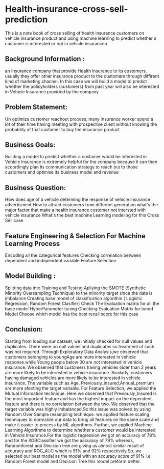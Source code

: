 # Health-insurance-cross-sell-prediction

This is a note book of  cross selling of health insurance customers on vehicle insurance product and using machine learning to predict whether a customer is interested or not in vehicle insurancen

## Background Information :
an Insurance company that provide Health Insurance to its customers, usually they offer other insurance product to the customers through diffirent kind of marketing channel. In this case we will build a model to predict whether the policyholders (customers) from past year will also be interested in Vehicle Insurance provided by the company.
## Problem Statement:
Un optimize customer reachout process, many insurance worker spend a lot of their time having meeting with prospective client without knowing the probablity of that customer to buy the insurance product
## Business Goals:
Building a model to predict whether a customer would be interested in Vehicle Insurance is extremely helpful for the company because it can then accordingly plan its communication strategy to reach out to those customers and optimise its business model and revenue
## Business Question:
How does age of a vehicle determing the response of vehicle insurance advertisment
How to attract customers from different generation
what's the major factor that make a health insurance customer not intersted with vehicle insurance
What's the best machine Learning modeling for this Cross Sell case


## Feature Engineering & Selection For Machine Learning Process

Encoding all the categorical features
Checking correlation between dependent and independent variable
Feature Selection
## Model Building :

Splitting data into Training and Testing
Apllying the SMOTE (Synthetic Minority Oversampling Technique) to the minority target since the data is imbalance
Creating base model of classification algorithm ( Logistic Regression, Random Forest Clasifier)
Check The Evaluation matrix for all the base model
HyperParameter tuning
Checking Evaluation Matrix for tuned Model
Choose which model has the best recall score for this case

## Conclusion:
Starting from loading our dataset, we initially checked for null values and duplicates. There were no null values and duplicates so treatment of such was not required.
Through Exploratory Data Analysis,we observed that customers belonging to youngAge are more interested in vehicle response.while Young people below 30 are not interested in vehicle insurance. We observed that customers having vehicles older than 2 years are more likely to be interested in vehicle insurance. Similarly, customers having damaged vehicles are more likely to be interested in vehicle insurance.
The variable such as Age, Previously_insured,Annual_premium are more afecting the target variable.
For Feature Selection, we applied the Mutual Information technique. Here we observed that Previously_Insured is the most important feature and has the highest impact on the dependent feature and there is no correlation between the two.
We observed that the target variable was highly imbalanced.So this issue was solved by using Random Over Sample resampling technique.
we applied feature scaling techniques to normalize our data to bring all features on the same scale and make it easier to process by ML algorithms.
Further, we applied Machine Learning Algorithms to determine whether a customer would be interested in Vehicle Insurance.For the logistic regression we got an accuracy of 78% and for the XGBClassifier we got the aacuracy of 79% whereas, Randomforest and Decision tree are giving us almost similar result of accuracy and ROC_AUC which is 91% and 92% respectively.So, we selected our best model as the model with an accuracy score of 91% i.e Random Forest model and Decision Tree this model preform better.
